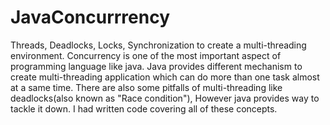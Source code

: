 # JavaConcurrrency
Threads, Deadlocks, Locks, Synchronization to create a multi-threading environment.
Concurrency is one of the most important aspect of programming language like java.
Java provides different mechanism to create multi-threading application which can do more than one task almost at a same time.
There are also some pitfalls of multi-threading like deadlocks(also known as "Race condition"), However java provides way to tackle it down.
I had written code covering all of these concepts.

